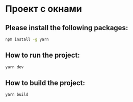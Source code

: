 # Проект с окнами

## Please install the following packages:

```bash
npm install -g yarn
```

## How to run the project:

```bash
yarn dev
```

## How to build the project:

```bash
yarn build
```
